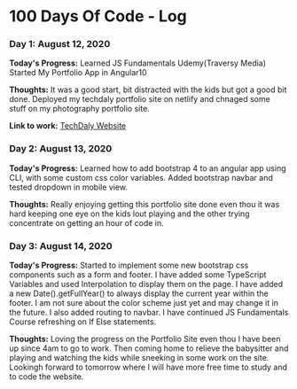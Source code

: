 # 100 Days Of Code - Log

### Day 1: August 12, 2020 

**Today's Progress:** Learned JS Fundamentals Udemy(Traversy Media) Started My Portfolio App in Angular10

**Thoughts:** It was a good start, bit distracted with the kids but got a good bit done. Deployed my techdaly portfolio site on netlify and chnaged some stuff on my photography portfolio site.

**Link to work:** [TechDaly Website](https://techdaly.netlify.app)


### Day 2: August 13, 2020 

**Today's Progress:** Learned how to add bootstrap 4 to an angular app using CLI, with some custom css color variables. Added bootstrap navbar and tested dropdown in mobile view.

**Thoughts:** Really enjoying getting this portfolio site done even thou it was hard keeping one eye on the kids lout playing and the other trying concentrate on getting an hour of code in.

### Day 3: August 14, 2020

**Today's Progress:** Started to implement some new bootstrap css components such as a form and footer. I have added some TypeScript Variables and used Interpolation to display them on the page. I have added a new Date().getFullYear() to always display the current year within the footer. I am not sure about the color scheme just yet and may change it in the future. I also added routing to navbar.
I have continued JS Fundamentals Course refreshing on If Else statements.

**Thoughts:** Loving the progress on the Portfolio Site even thou I have been up since 4am to go to work. Then coming home to relieve the babysitter and playing and watching the kids while sneeking in some work on the site. Lookingh forward to tomorrow where I will have more free time to study and to code the website.

